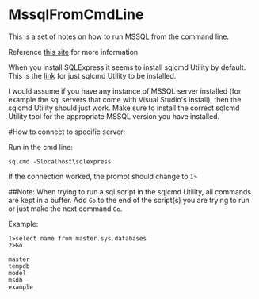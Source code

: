 # MssqlFromCmdLine

This is a set of notes on how to run MSSQL from the command line.

Reference [this site](https://docs.microsoft.com/en-us/sql/ssms/scripting/sqlcmd-start-the-utility?view=sql-server-ver15) for more information

When you install SQLExpress it seems to install sqlcmd Utility by default.
This is the [link](https://docs.microsoft.com/en-us/sql/tools/sqlcmd-utility?view=sql-server-ver15) for just sqlcmd Utility to be installed. 

I would assume if you have any instance of MSSQL server installed (for example the sql servers that come with Visual Studio's install), then the sqlcmd Utility should just work. Make sure to install the correct sqlcmd Utility tool for the appropriate MSSQL version you have installed.

#How to connect to specific server: 

Run in the cmd line: 
```
sqlcmd -Slocalhost\sqlexpress
```
If the connection worked, the prompt should change to ```1>```

##Note: When trying to run a sql script in the sqlcmd Utility, all commands are kept in a buffer. Add ```Go``` to the end of the script(s) you are trying to run or just make the next command ```Go```.

Example:

```
1>select name from master.sys.databases
2>Go

master
tempdb
model
msdb
example
```



